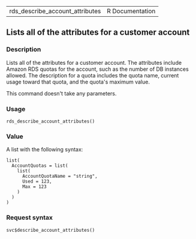 <table style="width: 100%;">
<tbody>
<tr class="odd">
<td>rds_describe_account_attributes</td>
<td style="text-align: right;">R Documentation</td>
</tr>
</tbody>
</table>

## Lists all of the attributes for a customer account

### Description

Lists all of the attributes for a customer account. The attributes
include Amazon RDS quotas for the account, such as the number of DB
instances allowed. The description for a quota includes the quota name,
current usage toward that quota, and the quota's maximum value.

This command doesn't take any parameters.

### Usage

    rds_describe_account_attributes()

### Value

A list with the following syntax:

    list(
      AccountQuotas = list(
        list(
          AccountQuotaName = "string",
          Used = 123,
          Max = 123
        )
      )
    )

### Request syntax

    svc$describe_account_attributes()
